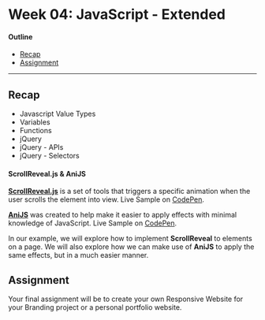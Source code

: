 # Week 04: JavaScript - Extended

#### Outline
* [Recap](#recap)
* [Assignment](#assignment)


****

<a name="recap"></a>
## Recap

* Javascript Value Types
* Variables
* Functions
* jQuery
* jQuery - APIs
* jQuery - Selectors


#### ScrollReveal.js & AniJS

**[ScrollReveal.js](https://github.com/jlmakes/scrollreveal.js)** is a set of tools that triggers a specific animation when the user scrolls the element into view. 
Live Sample on [CodePen](http://codepen.io/intosite/pen/jWKpEv).

**[AniJS](https://anijs.github.io/)** was created to help make it easier to apply effects with minimal knowledge of JavaScript.
Live Sample on [CodePen](http://codepen.io/intosite/pen/dGKjdW?editors=1010). 

In our example, we will explore how to implement **ScrollReveal** to elements on a page. We will also explore how we can make use of **AniJS**  to apply the same effects, but in a much easier manner.


####

<a name="assignment"></a>
## Assignment 

Your final assignment will be to create your own Responsive Website for your Branding project or a personal portfolio website.